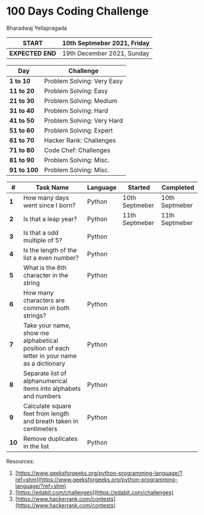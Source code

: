 # **100 Days Coding Challenge**

Bharadwaj Yellapragada

| **START** | **10th Septmeber 2021, Friday** |
| --- | --- |
| **EXPECTED END** | 19th December 2021, Sunday |

| **Day** | Challenge |
| --- | --- |
| **1 to 10** | Problem Solving: Very Easy |
| **11 to 20** | Problem Solving: Easy |
| **21 to 30** | Problem Solving: Medium |
| **31 to 40** | Problem Solving: Hard |
| **41 to 50** | Problem Solving: Very Hard |
| **51 to 60** | Problem Solving: Expert |
| **61 to 70** | Hacker Rank: Challenges |
| **71 to 80** | Code Chef: Challenges |
| **81 to 90** | Problem Solving: Misc. |
| **91 to 100** | Problem Solving: Misc. |

| **#** | Task Name | Language | Started | Completed |
| --- | --- | --- | --- | --- |
| **1** | How many days went since I born? | Python | 10th Septmeber | 10th Septmeber |
| **2** | Is that a leap year? | Python | 11th Septmeber | 11th Septmeber |
| **3** | Is that a odd multiple of 5? | Python | | |
| **4** | Is the length of the list a even number? | Python | | |
| **5** | What is the 6th character in the string | Python | | |
| **6** | How many characters are common in both strings? | Python | | |
| **7** | Take your name, show me alphabetical position of each letter in your name as a dictionary | Python | | |
| **8** | Separate list of alphanumerical items into alphabets and numbers | Python | | |
| **9** | Calculate square feet from length and breath taken in centimeters | Python | | |
| **10** | Remove duplicates in the list | Python | | | |


Resources:
1. [https://www.geeksforgeeks.org/python-programming-language/?ref=shm](https://www.geeksforgeeks.org/python-programming-language/?ref=shm)
2. [https://edabit.com/challenges](https://edabit.com/challenges)
3. [https://www.hackerrank.com/contests](https://www.hackerrank.com/contests)